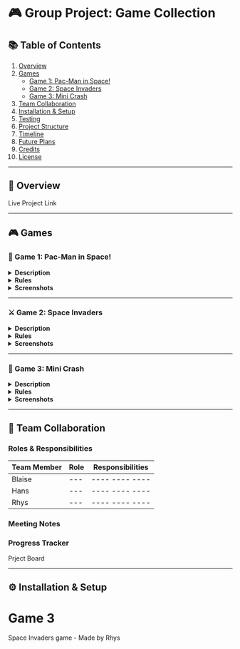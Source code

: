 # 🎮 Group Project: Game Collection

## 📚 Table of Contents

1. [Overview](#overview)
2. [Games](#games)
   - [Game 1: Pac-Man in Space!](#game-1-pac-man-in-space!)
   - [Game 2: Space Invaders](#game-2-space-invaders)
   - [Game 3: Mini Crash](#game-3-mini-crash)
3. [Team Collaboration](#team-collaboration)
4. [Installation & Setup](#installation--setup)
5. [Testing](#testing)
6. [Project Structure](#project-structure)
7. [Timeline](#timeline)
8. [Future Plans](#future-plans)
9. [Credits](#credits)
10. [License](#license)

---

## 📖 Overview


Live Project Link

---

## 🎮 Games

### 🎯 Game 1: Pac-Man in Space!

<details>
  <summary><strong>Description</strong></summary>
  
</details>

<details>
  <summary><strong>Rules</strong></summary>

</details>

<details>
  <summary><strong>Screenshots</strong></summary>

</details>

---

### ⚔️ Game 2: Space Invaders

<details>
  <summary><strong>Description</strong></summary>
  
</details>

<details>
  <summary><strong>Rules</strong></summary>

</details>

<details>
  <summary><strong>Screenshots</strong></summary>

</details>

---

### 🧠 Game 3: Mini Crash

<details>
  <summary><strong>Description</strong></summary>
  
</details>

<details>
  <summary><strong>Rules</strong></summary>

</details>

<details>
  <summary><strong>Screenshots</strong></summary>

</details>

---

## 👥 Team Collaboration

### Roles & Responsibilities

| Team Member | Role | Responsibilities |
|-------------|------|------------------|
| Blaise       | --- | ---- ---- ---- |
| Hans         | --- | ---- ---- ---- |
| Rhys       | --- | ---- ---- ---- |

### Meeting Notes



### Progress Tracker

Prject Board

---

## ⚙️ Installation & Setup



# Game 3

Space Invaders game - Made by Rhys